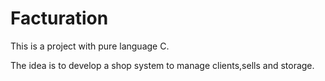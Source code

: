 Facturation
===========

This is a project with pure language C.

The idea is to develop a shop system to manage clients,sells and storage.



